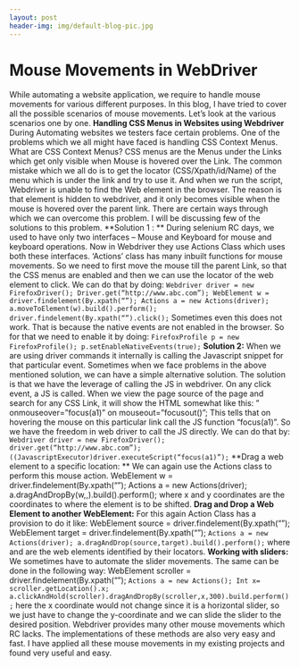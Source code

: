 ```yaml
---
layout: post
header-img: img/default-blog-pic.jpg
---
```


# Mouse Movements in WebDriver

While automating a website application, we require to handle mouse movements for various different purposes. In this blog, I have tried to cover all the possible scenarios of mouse movements. Let’s look at the various scenarios one by one. **Handling CSS Menus in Websites using Webdriver** During Automating websites we testers face certain problems. One of the problems which we all might have faced is handling CSS Context Menus. What are CSS Context Menus? CSS menus are the Menus under the Links which get only visible when Mouse is hovered over the Link. The common mistake which we all do is to get the locator (CSS/Xpath/id/Name) of the menu which is under the link and try to use it. And when we run the script, Webdriver is unable to find the Web element in the browser. The reason is that element is hidden to webdriver, and it only becomes visible when the mouse is hovered over the parent link. There are certain ways through which we can overcome this problem. I will be discussing few of the solutions to this problem.  **Solution 1 : ** During selenium RC days, we used to have only two interfaces – Mouse and Keyboard for mouse and keyboard operations. Now in Webdriver they use Actions Class which uses both these interfaces. ‘Actions’ class has many inbuilt functions for mouse movements. So we need to first move the mouse till the parent Link, so that the CSS menus are enabled and then we can use the locator of the web element to click. We can do that by doing: `Webdriver driver = new FirefoxDriver(); Driver.get(“http://www.abc.com”); WebElement w = driver.findelement(By.xpath(“”); Actions a = new Actions(driver); a.moveToElement(w).build().perform(); driver.findelement(By.xpath(“”).click();` Sometimes even this does not work. That is because the native events are not enabled in the browser. So for that we need to enable it by doing: `FirefoxProfile p = new FirefoxProfile(); p.setEnableNativeEvents(true);` **Solution 2:** When we are using driver commands it internally is calling the Javascript snippet for that particular event. Sometimes when we face problems in the above mentioned solution, we can have a simple alternative solution. The solution is that we have the leverage of calling the JS in webdriver. On any click event, a JS is called. When we view the page source of the page and search for any CSS Link, it will show the HTML somewhat like this: 
” onmouseover=”focus(a1)” on mouseout=”focusout()”; This tells that on hovering the mouse on this particular link call the JS function “focus(a1)”. So we have the freedom in web driver to call the JS directly. We can do that by: `Webdriver driver = new FirefoxDriver(); driver.get(“http://www.abc.com”); ((JavascriptExecutor)driver.executeScript(“focus(a1)”);` **Drag a web element to a specific location: ** We can again use the Actions class to perform this mouse action. WebElement w = driver.findelement(By.xpath(“”); Actions a = new Actions(driver); a.dragAndDropBy(w,,).build().perform(); where x and y coordinates are the coordinates to where the element is to be shifted. **Drag and Drop a Web Element to another WebElement:** For this again Action Class has a provision to do it like: WebElement source = driver.findelement(By.xpath(“”); WebElement target = driver.findelement(By.xpath(“”); `Actions a = new Actions(driver); a.dragAndDrop(source,target).build().perform();` where  and  are the web elements identified by their locators. **Working with sliders:** We sometimes have to automate the slider movements. The same can be done in the following way: WebElement scroller = driver.findelement(By.xpath(“”); `Actions a = new Actions(); Int x= scroller.getLocation().x; a.clickAndHold(scroller).dragAndDropBy(scroller,x,300).build.perform();` here the x coordinate would not change since it is a horizontal slider, so we just have to change the y-coordinate and we can slide the slider to the desired position. Webdriver provides many other mouse movements which RC lacks. The implementations of these methods are also very easy and fast. I have applied all these mouse movements in my existing projects and found very useful and easy.